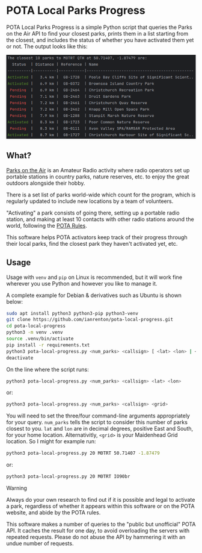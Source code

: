 # POTA Local Parks Progress

POTA Local Parks Progress is a simple Python script that queries the Parks on the Air API to find your closest parks,
prints them in a list starting from the closest, and includes the status of whether you have activated them yet or not.
The output looks like this:

<p align="center">
  <img src="docs/output.png" alt="Screenshot showing the output" />
</p>

## What?

[Parks on the Air](https://parksontheair.com/) is an Amateur Radio activity where radio operators set up portable
stations in country parks, nature reserves, etc. to enjoy the great outdoors alongside their hobby.

There is a set list of parks world-wide which count for the program, which is regularly updated to include new locations
by a team of volunteers.

"Activating" a park consists of going there, setting up a portable radio station, and making at least 10 contacts with
other radio stations around the world, following the [POTA Rules](https://docs.pota.app/docs/rules.html).

This software helps POTA activators keep track of their progress through their local parks, find the closest park they
haven't activated yet, etc.

## Usage

Usage with `venv` and `pip` on Linux is recommended, but it will work fine wherever you use Python and however you like
to manage it.

A complete example for Debian & derivatives such as Ubuntu is shown below:

```bash
sudo apt install python3 python3-pip python3-venv
git clone https://github.com/ianrenton/pota-local-progress.git
cd pota-local-progress
python3 -m venv .venv
source .venv/bin/activate
pip install -r requirements.txt
python3 pota-local-progress.py <num_parks> <callsign> [ <lat> <lon> | <grid> ]
deactivate
```

On the line where the script runs:

```bash
python3 pota-local-progress.py <num_parks> <callsign> <lat> <lon>
```

or:

```bash
python3 pota-local-progress.py <num_parks> <callsign> <grid>
```

You will need to set the three/four command-line arguments appropriately for your query. `num_parks` tells the script to
consider this number of parks closest to you. `lat` and `lon` are in decimal degrees, positive East and South, for your
home location. Alternativitly, `<grid>` is your Maidenhead Grid location. So I might for example run:

```bash
python3 pota-local-progress.py 20 M0TRT 50.71407 -1.87479
```

or:

```bash
python3 pota-local-progress.py 20 M0TRT IO90br
```

> [!WARNING]
> Always do your own research to find out if it is possible and legal to activate a park, regardless of whether it appears
> within this software or on the POTA website, and abide by the POTA rules.
>
> This software makes a number of queries to the "public but unofficial" POTA API. It caches the result for one day, to
> avoid overloading the servers with repeated requests. Please do not abuse the API by hammering it with an undue number
> of requests.